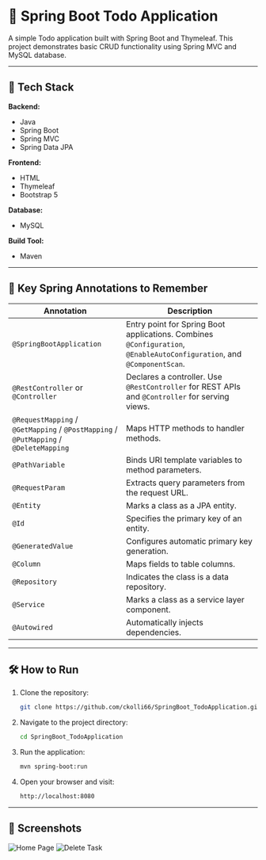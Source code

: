 # 📝 Spring Boot Todo Application

A simple Todo application built with Spring Boot and Thymeleaf. This project demonstrates basic CRUD functionality using Spring MVC and MySQL database.

---

## 🚀 Tech Stack

**Backend:**
- Java
- Spring Boot
- Spring MVC
- Spring Data JPA

**Frontend:**
- HTML
- Thymeleaf
- Bootstrap 5

**Database:**
- MySQL

**Build Tool:**
- Maven

---

## 📌 Key Spring Annotations to Remember

| Annotation         | Description |
|--------------------|-------------|
| `@SpringBootApplication` | Entry point for Spring Boot applications. Combines `@Configuration`, `@EnableAutoConfiguration`, and `@ComponentScan`. |
| `@RestController` or `@Controller` | Declares a controller. Use `@RestController` for REST APIs and `@Controller` for serving views. |
| `@RequestMapping` / `@GetMapping` / `@PostMapping` / `@PutMapping` / `@DeleteMapping` | Maps HTTP methods to handler methods. |
| `@PathVariable` | Binds URI template variables to method parameters. |
| `@RequestParam` | Extracts query parameters from the request URL. |
| `@Entity` | Marks a class as a JPA entity. |
| `@Id` | Specifies the primary key of an entity. |
| `@GeneratedValue` | Configures automatic primary key generation. |
| `@Column` | Maps fields to table columns. |
| `@Repository` | Indicates the class is a data repository. |
| `@Service` | Marks a class as a service layer component. |
| `@Autowired` | Automatically injects dependencies. |

---

## 🛠️ How to Run

1. Clone the repository:
   ```bash
   git clone https://github.com/ckolli66/SpringBoot_TodoApplication.git
2. Navigate to the project directory:
   ```bash
   cd SpringBoot_TodoApplication
3. Run the application:
   ```bash
   mvn spring-boot:run
4. Open your browser and visit:
   ```bash
   http://localhost:8080

---

## 📸 Screenshots

![Home Page](screenshots/homepage.png)
![Delete Task](screenshots/delete_task.png)
